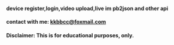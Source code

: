 
#### device register,login,video upload,live im pb2json and other api
#### contact with me: kkbbcc@foxmail.com
#### Disclaimer: This is for educational purposes, only.
